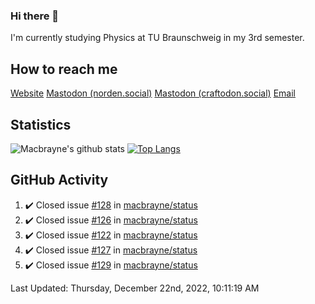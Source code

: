 ### Hi there 👋
I'm currently studying Physics at TU Braunschweig in my 3rd semester.

## How to reach me
[Website](https://florentin-schleuss.de)
<a rel="me" href="https://norden.social/@florentin">Mastodon (norden.social)</a>
<a rel="me" href="https://craftodon.social/@frodolon">Mastodon (craftodon.social)</a>
[Email](mailto:hello@macbrayne.de)

## Statistics
![Macbrayne's github stats](https://github-readme-stats.vercel.app/api?username=macbrayne&count_private=true&show_icons=true&hide_rank=true&custom_title=macbrayne's%20GitHub%20Stats)
[![Top Langs](https://github-readme-stats.vercel.app/api/top-langs/?username=macbrayne&exclude_repo=liftron&layout=compact)](https://github.com/anuraghazra/github-readme-stats)
## GitHub Activity

<!--RECENT_ACTIVITY:start-->
1. ✔️ Closed issue [#128](https://github.com/macbrayne/status/issues/128) in [macbrayne/status](https://github.com/macbrayne/status)
2. ✔️ Closed issue [#126](https://github.com/macbrayne/status/issues/126) in [macbrayne/status](https://github.com/macbrayne/status)
3. ✔️ Closed issue [#122](https://github.com/macbrayne/status/issues/122) in [macbrayne/status](https://github.com/macbrayne/status)
4. ✔️ Closed issue [#127](https://github.com/macbrayne/status/issues/127) in [macbrayne/status](https://github.com/macbrayne/status)
5. ✔️ Closed issue [#129](https://github.com/macbrayne/status/issues/129) in [macbrayne/status](https://github.com/macbrayne/status)
<!--RECENT_ACTIVITY:end-->

<!--RECENT_ACTIVITY:last_update-->
Last Updated: Thursday, December 22nd, 2022, 10:11:19 AM
<!--RECENT_ACTIVITY:last_update_end-->


<!--
**macbrayne/macbrayne** is a ✨ _special_ ✨ repository because its `README.md` (this file) appears on your GitHub profile.

Here are some ideas to get you started:

- 🔭 I’m currently working on ...
- 🌱 I’m currently learning ...
- 👯 I’m looking to collaborate on ...
- 🤔 I’m looking for help with ...
- 💬 Ask me about ...
- 📫 How to reach me: ...
- 😄 Pronouns: ...
- ⚡ Fun fact: ...
-->
